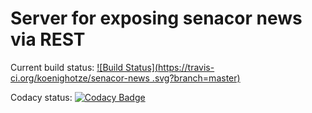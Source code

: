 # Server for exposing senacor news via REST

Current build status: [![Build Status](https://travis-ci.org/koenighotze/senacor-news
.svg?branch=master)](https://travis-ci.org/koenighotze/senacor-news
)

Codacy status: [![Codacy Badge](https://api.codacy.com/project/badge/Grade/f17220f8a8604cdcaafcbb70e0b27523)](https://www.codacy.com/app/david-schmitz-privat/elixir-lang-exercises?utm_source=github.com&amp;utm_medium=referral&amp;utm_content=koenighotze/elixir-lang-exercises&amp;utm_campaign=Badge_Grade)
